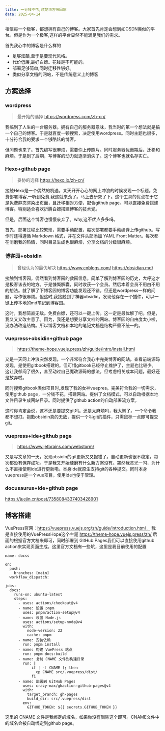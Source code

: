 ```yaml
---
title: 一分钱不花,炫酷博客带回家
data: 2025-04-14
---
```

相信每一个极客，都想拥有自己的博客。大家首先肯定会想到如CSDN类似的平台。但是作为一个极客,这样的平台显然不能满足我们的需求。

首先我心中的博客是什么样的

- 足够炫酷,至于是要现代风格。
- 代价低廉,最好白嫖。花钱是不可能的。
- 部署足够简单,同时迁移性够好。
- 类似分享文档的网站，不是传统意义上的博客

## 方案选择
### wordpress
>最开始的选择 https://wordpress.com/zh-cn/

我搞到了人生的一台服务器。拥有自己的服务器意味，我当时的第一个想法就是搞一个自己的博客。于是就百度一顿搜索，决定使用wordpress。同时主题也很多，十分符合我的要求一个够酷炫的博客。

但问题也来了。首先编写很麻烦，需要你上传照片。同时服务器优惠期后，迁移和麻烦。于是到了后期，写博客的动力就逐渐消失了。这个博客也就名存实亡。

### Hexo+github page
>妥协的选择 https://hexo.io/zh-cn/

接触Hexo是一个偶然的机遇。某天开开心心的网上冲浪的时候发现一个标题。免费部署博客,一听到免费,我这就来劲了。马上去研究了下。这个工具的优点在于它是免费静态渲染出页面，且迁移相对方便，配合github page。可以直接免费搭建博客。特别适合喜欢折腾白嫖搭建博客的技术党。

但是，后面这个博客也慢慢废弃了。why,这不优点多多吗。

首先，部署过程比较繁琐，需要手动配置，每次部署都要手动编译上传github。写作时还得遵循 Markdown 格式，并在文件头部添加 YAML Front Matter。每次都在消磨我的热情，同时目录生成也很麻烦，分享文档的分级很麻烦。

### 博客园+obsidin
>曾经认为的最优解决 https://www.cnblogs.com/   https://obsidian.md/

接触到博客园，偶然看到博客园的救园信息。简单了解到博客园的历史，大呼这才是极客该去的地方。于是慷慨解囊，同时收获一个会员。然后本着会员不用白不用的想法。就了解了下博客园的博客功能发现还不错。但还是wordpress一样的问题，写作很麻烦。但这时,我接触到了神器obsidin。发现他存在一个插件，可以一键上传本地的md笔记到博客园。

这时，我想简直无敌。免费白嫖，还可以一键上传。这一定是最优解了吧。但是，我又又又改主意了。因为，我还是想要分享文档的网站。博客园的自由度太小啦，没办法改造结构。所以博客文档和本地的笔记文档是结构严重不统一的。

### vuepress+obsidin+github page
>https://theme-hope.vuejs.press/zh/guide/intro/install.html

又是一天网上冲浪突然发现，一个非常符合我心中完美博客的网站。查看前端源码发现，是使用gitbook搭建的。但可惜gitbook已经停止维护了，主题也比较少。这让我郁闷了很久，甚至动过自己魔改源码的想法。但考虑相关成本问题，最好还是放弃啦。

同时搜索gitbook类似项目时,发现了我的女神vuepres。完美符合我的一切需求，使用github page，一分钱不花，搭建网站。提供了文档模式，可以自动根据本地文件目录生成网站目录。同时提供了github action的自动部署流方案。

这时你肯定会说，这不还是要提交git吗。还是太麻烦吗，我太懒了。一个命令我都不想打。抱歉obsidin真的无敌，提供一个叫git的插件，只需鼠标一点即可提交git。

### vuepress+ide+github page
>https://www.jetbrains.com/webstorm/

又是写文章的一天，发现obsidin的git更新又又报错了。自动更新也很不稳定，每次都没有保存成功。于是我又开始琢磨有什么新方案没有。突然我灵光一闪，为什么不直接使用ide进行更新嘞。本身ide就原生支持git的各种提交。同时本身vuepress是一个vue项目，使用ide也便于管理。
### docusaurus+ide+github page
https://juejin.cn/post/7358084337403428901


## 博客搭建
VuePress官网：https://vuepress.vuejs.org/zh/guide/introduction.html，
我是直接使用的VuePressHope这个主题 https://theme-hope.vuejs.press/zh/
后面的根据官方文档来即可，同时部署到 GitHub Pages我们可以直接使用github action来实现页面生成。这里官方文档有一些坑，这里是我目前使用的配置
```
name: docss  
  
on:  
  push:  
    branches: [main]  
  workflow_dispatch:  
  
jobs:  
  docs:  
    runs-on: ubuntu-latest  
    steps:  
      - uses: actions/checkout@v4  
      - name: 设置 pnpm  
        uses: pnpm/action-setup@v4  
      - name: 设置 Node.js  
        uses: actions/setup-node@v4  
        with:  
          node-version: 22  
          cache: pnpm  
      - name: 安装依赖  
        run: pnpm install  
      - name: 构建 VuePress 站点  
        run: pnpm docs:build  
      - name: 复制 CNAME 文件到构建目录  
        run: |  
            if [ -f CNAME ]; then  
              cp CNAME src/.vuepress/dist/  
            fi  
      - name: 部署到 GitHub Pages  
        uses: crazy-max/ghaction-github-pages@v4  
        with:  
          target_branch: gh-pages  
          build_dir: src/.vuepress/dist  
        env:  
          GITHUB_TOKEN: ${{ secrets.GITHUB_TOKEN }}
```
这里的 CNAME 文件是我绑定的域名，如果你没有删除这个即可。CNAME文件中的域名会被自动绑定到github page。